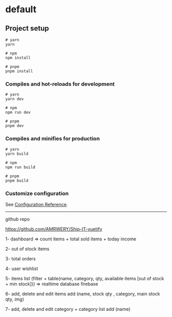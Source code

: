 # default

## Project setup

```
# yarn
yarn

# npm
npm install

# pnpm
pnpm install
```

### Compiles and hot-reloads for development

```
# yarn
yarn dev

# npm
npm run dev

# pnpm
pnpm dev
```

### Compiles and minifies for production

```
# yarn
yarn build

# npm
npm run build

# pnpm
pnpm build
```

### Customize configuration

See [Configuration Reference](https://vitejs.dev/config/).

---

github repo

https://github.com/AMRWERY/Ship-IT-vuetify

1- dashboard => count items + total sold items + today income

2- out of stock items

3- total orders

4- user wishlist

5- items list (filter + table(name, category, qty, available items [out of stock + min stock])) => realtime database firebase

6- add, delete and edit items
add (name, stock qty , category, main stock qty, img)

7- add, delete and edit category + category list
add (name)
